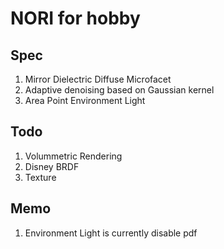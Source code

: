 NORI for hobby
======================================


## Spec

1. Mirror Dielectric Diffuse Microfacet
2. Adaptive denoising based on Gaussian kernel
3. Area Point Environment Light


## Todo

1. Volummetric Rendering
2. Disney BRDF
3. Texture


## Memo
1. Environment Light is currently disable pdf 
